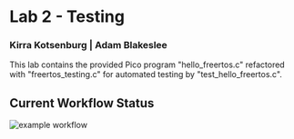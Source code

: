 # Lab 2 - Testing

### Kirra Kotsenburg | Adam Blakeslee

This lab contains the provided Pico program "hello_freertos.c" refactored with "freertos_testing.c" for automated testing by "test_hello_freertos.c".

## Current Workflow Status

![example workflow](https://github.com/uofu-emb/2024_lab_2_Adam_Kirra/actions/workflows/main.yml/badge.svg)